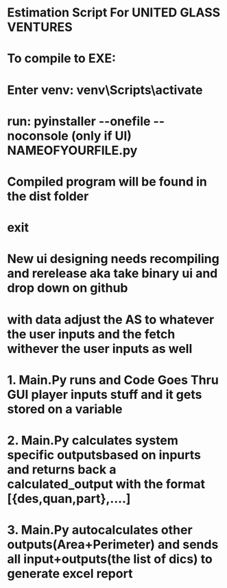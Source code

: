 # Estimation Script For UNITED GLASS VENTURES 

# To compile to EXE:
#   Enter venv: venv\Scripts\activate
#   run: pyinstaller --onefile --noconsole (only if UI) NAMEOFYOURFILE.py
#   Compiled program will be found in the dist folder
#   exit

# New ui designing needs recompiling and rerelease aka take binary ui and drop down on github

# with data adjust the AS to whatever the user inputs and the fetch withever the user inputs as well

# 1. Main.Py runs and Code Goes Thru GUI player inputs stuff and it gets stored on a variable
# 2. Main.Py calculates system specific outputsbased on inpurts and returns back a calculated_output with the format [{des,quan,part},....]
# 3. Main.Py autocalculates other outputs(Area+Perimeter) and sends all input+outputs(the list of dics) to generate excel report